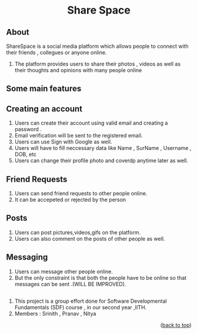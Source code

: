 


<!-- Improved compatibility of back to top link: See: https://github.com/othneildrew/Best-README-Template/pull/73 -->




<!-- PROJECT SHIELDS -->
<!--
*** I'm using markdown "reference style" links for readability.
*** Reference links are enclosed in brackets [ ] instead of parentheses ( ).
*** See the bottom of this document for the declaration of the reference variables
*** for contributors-url, forks-url, etc. This is an optional, concise syntax you may use.
*** https://www.markdownguide.org/basic-syntax/#reference-style-links
-->




<!-- PROJECT LOGO -->
<div align="center">
<h1 align="center">Share Space</h1>
</div>

   



<!-- ABOUT THE PROJECT -->
## About

ShareSpace is a social media platform which allows people to connect with their friends , collegues or anyone online.
<ol>
  <li> The platform provides users to share their photos , videos as well as their thoughts and opinions with many people online
</ol>

## Some main features

## Creating an account
<ol>
  <li> Users can create their account using valid email and creating a password .
  <li> Email verification will be sent to the registered email.
  <li> Users can use Sign with Google as well.
  <li> Users will have to fill neccessary data like Name , SurName , Username , DOB, etc
  <li> Users can change their profile photo and coverdp anytime later as well.
</ol>

## Friend Requests
<ol>
  <li> Users can send friend requests to other people online.
  <li> It can be accepeted or rejected by the person
</ol>


## Posts
<ol>
  <li> Users can post pictures,videos,gifs on the platform.
  <li> Users can also comment on the posts of other people as well.
</ol>

## Messaging
<ol>
  <li> Users can message other people online.
  <li> But the only constraint is that both the people have to be online so that messages can be sent .(WILL BE IMPROVED).
</ol>
    
## 
<ol>
  <li> This project is a group effort done for Software Developmental Fundamentals (SDF) course , in our second year ,IITH.
  <li> Members : Srinith , Pranav , Nitya
</ol>
<p align="right">(<a href="#readme-top">back to top</a>)</p>






